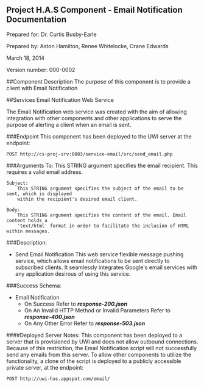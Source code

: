 Project H.A.S Component - Email Notification Documentation
------------------------------------------------------------
Prepared for: Dr. Curtis Busby-Earle

Prepared by: Aston Hamilton, Renee Whitelocke, Orane Edwards

March 18, 2014

Version number: 000-0002


##Component Description
The purpose of this component is to provide a client with Email Notification

##Services
Email Notification Web Service

The Email Notification web service was created with the aim of allowing integration with other components and other applications to serve the purpose of alerting a client when an email is sent. 
	
###Endpoint
This component has been deployed to the UWI server at the endpoint: 

	POST http://cs-proj-srv:8083/service-email/src/send_email.php

###Arguments
	To: 
		This STRING argument specifies the email recipient. This requires a valid email address.

	Subject:
		This STRING argument specifies the subject of the email to be sent, which is displayed 
		within the recipient's desired email client. 

	Body:
		This STRING argument specifies the content of the email. Email content holds a 
		'text/html' format in order to facilitate the inclusion of HTML within messages.
		
	
###Description:
+ Send Email Notification
	This web service flexible message pushing service, which allows email notifications
	to be sent directly to subscribed clients. It seamlessly integrates Google's 
	email services with any application desirous of using this service.
	
###Success Schema:
+ Email Notification
	- On Success Refer to _**response-200.json**_
	- On An Invalid HTTP Method or Invalid Parameters Refer to _**response-400.json**_
	- On Any Other Error Refer to _**response-503.json**_


####Deployed Server Notes:
This component has been deployed to a server that is provisioned by UWI and does not allow outbound connections.
Because of this restriction, the Email Notification script will not successfully send any emails from this server.
To allow other components to utilize the functionality, a clone of the script is deployed to a publicly accessible 
private server, at the endpoint:

	POST http://uwi-has.appspot.com/email/



	
	
